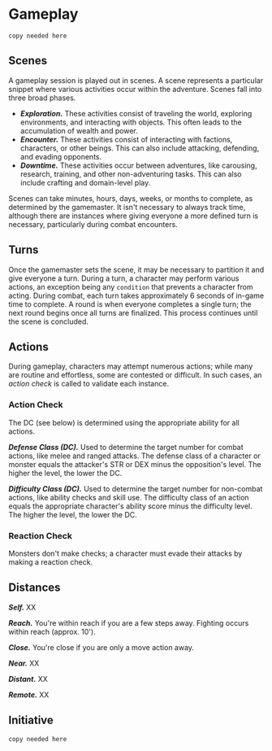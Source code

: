 # Gameplay

`copy needed here`

## Scenes

A gameplay session is played out in scenes. A scene represents a particular snippet where various activities occur within the adventure. Scenes fall into three broad phases.

* ***Exploration.*** These activities consist of traveling the world, exploring environments, and interacting with objects. This often leads to the accumulation of wealth and power.
* ***Encounter.*** These activities consist of interacting with factions, characters, or other beings. This can also include attacking, defending, and evading opponents.
* ***Downtime.*** These activities occur between adventures, like carousing, research, training, and other non-adventuring tasks. This can also include crafting and domain-level play.

Scenes can take minutes, hours, days, weeks, or months to complete, as determined by the gamemaster. It isn't necessary to always track time, although there are instances where giving everyone a more defined turn is necessary, particularly during combat encounters.

## Turns

Once the gamemaster sets the scene, it may be necessary to partition it and give everyone a turn. During a turn, a character may perform various actions, an exception being any `condition` that prevents a character from acting. During combat, each turn takes approximately 6 seconds of in-game time to complete. A round is when everyone completes a single turn; the next round begins once all turns are finalized. This process continues until the scene is concluded.

## Actions

During gameplay, characters may attempt numerous actions; while many are routine and effortless, some are contested or difficult. In such cases, an *action check* is called to validate each instance.

### Action Check

The DC (see below) is determined using the appropriate ability for all actions.

***Defense Class (DC).*** Used to determine the target number for combat actions, like melee and ranged attacks. The defense class of a character or monster equals the attacker's STR or DEX minus the opposition's level. The higher the level, the lower the DC.

***Difficulty Class (DC).*** Used to determine the target number for non-combat actions, like ability checks and skill use. The difficulty class of an action equals the appropriate character's ability score minus the difficulty level. The higher the level, the lower the DC.

### Reaction Check

Monsters don't make checks; a character must evade their attacks by making a reaction check.

## Distances

***Self.*** XX

***Reach.*** You're within reach if you are a few steps away. Fighting occurs within reach (approx. 10').

***Close.*** You're close if you are only a move action away. 

***Near.*** XX

***Distant.*** XX

***Remote.*** XX

## Initiative

`copy needed here`
